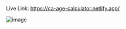 Live Link: https://ca-age-calculator.netlify.app/


![image](https://github.com/Kowsar14238/CodeAlpha_Age_Calculator/assets/88027531/5199cba3-7bdb-4881-9ee0-b94ea7064dfd)
